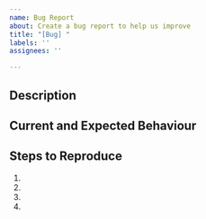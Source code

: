 ```yaml
---
name: Bug Report
about: Create a bug report to help us improve
title: "[Bug] "
labels: ''
assignees: ''

---
```


<!--
!! Please read this before creating your issue report !! 

Please write about your issue in as much detail as possible as this will help us resolve your issue.
Here are some statements that may help you write your report:
1. Write about what you would expect HedgeModManager to behave and what didn't go as expected.
2. Write about what you were doing when the issue occurred.
3. If you see any errors messages, please write about them and/or provide screenshots.
4. Include any screenshots that relates to the issue so we can see if anything visually is wrong.
5. Mention if nothing happens when you expect something to happen.
-->

## Description
<!-- Below provide any information about the issue that occurred  -->
<!--  If possible provide any information that you think could also be related to the issue -->

## Current and Expected Behaviour
<!-- Below provide what you expected HedgeModManager to behave and what you saw that isn't working properly -->

## Steps to Reproduce
<!-- Below provide information on what you did to produce this issue -->
1.
2.
3.
4.
